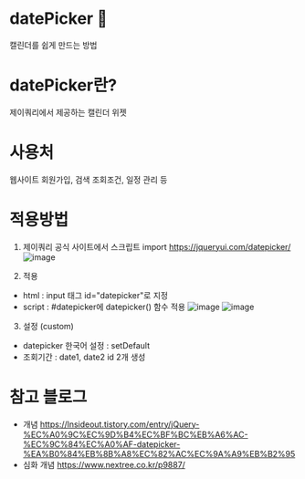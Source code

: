 # datePicker 📆
캘린더를 쉽게 만드는 방법 

# datePicker란?
제이쿼리에서 제공하는 캘린더 위젯

# 사용처
웹사이트 회원가입, 검색 조회조건, 일정 관리 등 

# 적용방법
1. 제이쿼리 공식 사이트에서 스크립트 import
https://jqueryui.com/datepicker/
![image](https://github.com/catspie/datePicker/assets/102503668/bda94c0f-c0e6-41ff-a3a1-44a2f050eeb1)

2. 적용
- html : input 태그 id="datepicker"로 지정
- script : #datepicker에 datepicker() 함수 적용
![image](https://github.com/catspie/datePicker/assets/102503668/6a7c7c1c-4a1c-474d-a0c5-61e3f5ba6e33)
![image](https://github.com/catspie/datePicker/assets/102503668/5f1bcb6f-18fd-4d1f-b674-bbc9ca58e189)

3. 설정 (custom)
- datepicker 한국어 설정 : setDefault
- 조회기간 : date1, date2 id 2개 생성

# 참고 블로그 
- 개념
https://lnsideout.tistory.com/entry/jQuery-%EC%A0%9C%EC%9D%B4%EC%BF%BC%EB%A6%AC-%EC%9C%84%EC%A0%AF-datepicker-%EA%B0%84%EB%8B%A8%EC%82%AC%EC%9A%A9%EB%B2%95
- 심화 개념
https://www.nextree.co.kr/p9887/
